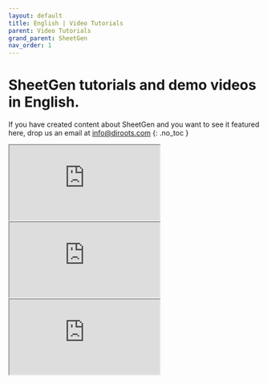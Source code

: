 ```yaml
---
layout: default
title: English | Video Tutorials
parent: Video Tutorials
grand_parent: SheetGen
nav_order: 1
---
```


# SheetGen tutorials and demo videos in English.
If you have created content about SheetGen and you want to see it featured here, drop us an email at info@diroots.com
{: .no_toc }

 <div class="di-iframe-container">
  <iframe
  title="SheetGen | SheetGen Revit Add-in to create Sheets and place Views"
  class="di-responsive-iframe" 
  src="https://www.youtube.com/embed/DBKRGG9VRLQ">
  </iframe>
</div>

 <div class="di-iframe-container">
  <iframe
  title="SheetGen | SheetGen || Diroots || Revit || Revit user || must watch"
  class="di-responsive-iframe" 
  src="https://www.youtube.com/embed/I4YCvegZqhA">
  </iframe>
</div>

 <div class="di-iframe-container">
  <iframe
  title="SheetGen | Revit Project Setup Part 1 | Quickly Create Views"
  class="di-responsive-iframe" 
  src="https://www.youtube.com/embed/LSmaAodY5Ys">
  </iframe>
</div>